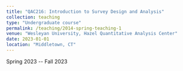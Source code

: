 ```yaml
---
title: "QAC216: Introduction to Survey Design and Analysis"
collection: teaching
type: "Undergraduate course"
permalink: /teaching/2014-spring-teaching-1
venue: "Wesleyan University, Hazel Quantitative Analysis Center"
date: 2023-01-01
location: "Middletown, CT"
---
```


Spring 2023 -- Fall 2023
